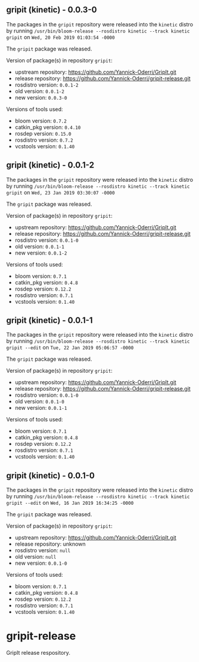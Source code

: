 ## gripit (kinetic) - 0.0.3-0

The packages in the `gripit` repository were released into the `kinetic` distro by running `/usr/bin/bloom-release --rosdistro kinetic --track kinetic gripit` on `Wed, 20 Feb 2019 01:03:54 -0000`

The `gripit` package was released.

Version of package(s) in repository `gripit`:

- upstream repository: https://github.com/Yannick-Oderri/GripIt.git
- release repository: https://github.com/Yannick-Oderri/gripit-release.git
- rosdistro version: `0.0.1-2`
- old version: `0.0.1-2`
- new version: `0.0.3-0`

Versions of tools used:

- bloom version: `0.7.2`
- catkin_pkg version: `0.4.10`
- rosdep version: `0.15.0`
- rosdistro version: `0.7.2`
- vcstools version: `0.1.40`


## gripit (kinetic) - 0.0.1-2

The packages in the `gripit` repository were released into the `kinetic` distro by running `/usr/bin/bloom-release --rosdistro kinetic --track kinetic gripit` on `Wed, 23 Jan 2019 03:30:07 -0000`

The `gripit` package was released.

Version of package(s) in repository `gripit`:

- upstream repository: https://github.com/Yannick-Oderri/GripIt.git
- release repository: https://github.com/Yannick-Oderri/gripit-release.git
- rosdistro version: `0.0.1-0`
- old version: `0.0.1-1`
- new version: `0.0.1-2`

Versions of tools used:

- bloom version: `0.7.1`
- catkin_pkg version: `0.4.8`
- rosdep version: `0.12.2`
- rosdistro version: `0.7.1`
- vcstools version: `0.1.40`


## gripit (kinetic) - 0.0.1-1

The packages in the `gripit` repository were released into the `kinetic` distro by running `/usr/bin/bloom-release --rosdistro kinetic --track kinetic gripit --edit` on `Tue, 22 Jan 2019 05:06:57 -0000`

The `gripit` package was released.

Version of package(s) in repository `gripit`:

- upstream repository: https://github.com/Yannick-Oderri/GripIt.git
- release repository: https://github.com/Yannick-Oderri/gripit-release.git
- rosdistro version: `0.0.1-0`
- old version: `0.0.1-0`
- new version: `0.0.1-1`

Versions of tools used:

- bloom version: `0.7.1`
- catkin_pkg version: `0.4.8`
- rosdep version: `0.12.2`
- rosdistro version: `0.7.1`
- vcstools version: `0.1.40`


## gripit (kinetic) - 0.0.1-0

The packages in the `gripit` repository were released into the `kinetic` distro by running `/usr/bin/bloom-release --rosdistro kinetic --track kinetic gripit --edit` on `Wed, 16 Jan 2019 16:34:25 -0000`

The `gripit` package was released.

Version of package(s) in repository `gripit`:

- upstream repository: https://github.com/Yannick-Oderri/GripIt.git
- release repository: unknown
- rosdistro version: `null`
- old version: `null`
- new version: `0.0.1-0`

Versions of tools used:

- bloom version: `0.7.1`
- catkin_pkg version: `0.4.8`
- rosdep version: `0.12.2`
- rosdistro version: `0.7.1`
- vcstools version: `0.1.40`


# gripit-release
GripIt release respository.
